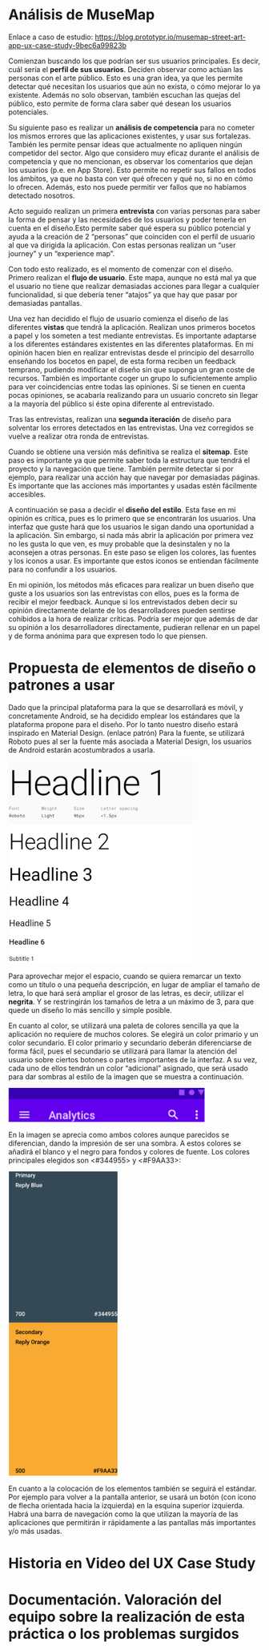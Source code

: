 # Análisis de MuseMap   
Enlace a caso de estudio:
https://blog.prototypr.io/musemap-street-art-app-ux-case-study-9bec6a99823b

Comienzan buscando los que podrían ser sus usuarios principales. Es decir, cuál sería el **perfil de sus usuarios**. Deciden observar como actúan las personas con el arte público. Esto es una gran idea, ya que les permite detectar qué necesitan los usuarios que aún no exista, o cómo mejorar lo ya existente. Además no solo observan, también escuchan las quejas del público, esto permite de forma clara saber qué desean los usuarios potenciales.

Su siguiente paso es realizar un **análisis de competencia** para no cometer los mismos errores que las aplicaciones existentes, y usar sus fortalezas. También les permite pensar ideas que actualmente no apliquen ningún competidor del sector. Algo que considero muy eficaz durante el análisis de competencia y que no mencionan, es observar los comentarios que dejan los usuarios (p.e. en App Store). Esto permite no repetir sus fallos en todos los ámbitos, ya que no basta con ver qué ofrecen y qué no, si no en cómo lo ofrecen. Además, esto nos puede permitir ver fallos que no habíamos detectado nosotros.

Acto seguido realizan un primera **entrevista** con varias personas para saber la forma de pensar y las necesidades de los usuarios y poder tenerla en cuenta en el diseño.Esto permite saber qué espera su público potencial y ayuda a la creación de 2 “personas” que coinciden con el perfil de usuario al que va dirigida la aplicación. Con estas personas realizan un “user journey” y un “experience map”.

Con todo esto realizado, es el momento de comenzar con el diseño. Primero realizan el **flujo de usuario**. Este mapa, aunque no está mal ya que el usuario no tiene que realizar demasiadas acciones para llegar a cualquier funcionalidad, si que debería tener “atajos” ya que hay que pasar por demasiadas pantallas.

Una vez han decidido el flujo de usuario comienza el diseño de las diferentes **vistas** que tendrá la aplicación. Realizan unos primeros bocetos a papel y los someten a test mediante entrevistas. Es importante adaptarse a los diferentes estándares existentes en las diferentes plataformas. En mi opinión hacen bien en realizar entrevistas desde el principio del desarrollo enseñando los bocetos en papel, de esta forma reciben un feedback temprano, pudiendo modificar el diseño sin que suponga un gran coste de recursos. También es importante coger un grupo lo suficientemente amplio para ver coincidencias entre todas las opiniones. Si se tienen en cuenta pocas opiniones, se acabaría realizando para un usuario concreto sin llegar a la mayoría del público si éste opina diferente al entrevistado.

Tras las entrevistas, realizan una **segunda iteración** de diseño para solventar los errores detectados en las entrevistas. Una vez corregidos se vuelve a realizar otra ronda de entrevistas.

Cuando se obtiene una versión más definitiva se realiza el **sitemap**. Este paso es importante ya que permite saber toda la estructura que tendrá el proyecto y la navegación que tiene. También permite detectar si por ejemplo, para realizar una acción hay que navegar por demasiadas páginas. Es importante que las acciones más importantes y usadas estén fácilmente accesibles.

A continuación se pasa a decidir el **diseño del estilo**. Esta fase  en mi opinión es crítica, pues es lo primero que se encontrarán los usuarios. Una interfaz que guste hará que los usuarios le sigan dando una oportunidad a la aplicación. Sin embargo, si nada más abrir la aplicación por primera vez no les gusta lo que ven, es muy probable que la desinstalen y no la aconsejen a otras personas. En este paso se eligen los colores, las fuentes y los iconos a usar. Es importante que estos iconos se entiendan fácilmente para no confundir a los usuarios.

En mi opinión, los métodos más eficaces para realizar un buen diseño que guste a los usuarios son las entrevistas con ellos, pues es la forma de recibir el mejor feedback. Aunque si los entrevistados deben decir su opinión directamente delante de los desarrolladores pueden sentirse cohibidos a la hora de realizar críticas. Podría ser mejor que además de dar su opinión a los desarrolladores directamente, pudieran rellenar en un papel y de forma anónima  para que expresen todo lo que piensen.



# Propuesta de elementos de diseño o patrones a usar 

Dado que la principal plataforma para la que se desarrollará es móvil, y concretamente Android, se ha decidido emplear los estándares que la plataforma propone para el diseño.
Por lo tanto nuestro diseño estará inspirado en Material Design. (enlace patrón)
Para la fuente, se utilizará Roboto pues al ser la fuente más asociada a Material Design, los usuarios de Android estarán acostumbrados a usarla.

![font](img/font.png)

Para aprovechar mejor el espacio, cuando se quiera remarcar un texto como un título o una pequeña descripción, en lugar de ampliar el tamaño de letra, lo que hará será ampliar el grosor de las letras, es decir, utilizar el **negrita**. Y se restringirán los tamaños de letra a un máximo de 3, para que quede un diseño lo más sencillo y simple posible.

En cuanto al color, se utilizará una paleta de colores sencilla ya que la aplicación no requiere de muchos colores. Se elegirá un color primario y un color secundario. El color primario y secundario deberán diferenciarse de forma fácil, pues el secundario se utilizará para llamar la atención del usuario sobre ciertos botones o partes importantes de la interfaz. A su vez, cada uno de ellos tendrán un color “adicional” asignado, que será usado para dar sombras al estilo de la imagen que se muestra a continuación.

![shadow](img/shadow_color.png)

En la imagen se aprecia como ambos colores aunque parecidos se diferencian, dando la impresión de ser una sombra.
A estos colores se añadirá el blanco y el negro para fondos y colores de fuente.
Los colores principales elegidos son <#344955> y <#F9AA33>:

![palette](img/palette.png)

En cuanto a la colocación de los elementos también se seguirá el estándar. Por ejemplo para volver a la pantalla anterior, se usará un botón (con icono de flecha orientada hacia la izquierda) en la esquina superior izquierda. Habrá una barra de navegación como la que utilizan la mayoría de las aplicaciones que permitirán ir rápidamente a las pantallas más importantes y/o más usadas.

# Historia en Video del UX Case Study


# Documentación. Valoración del equipo sobre la realización de esta práctica o los problemas surgidos
 
